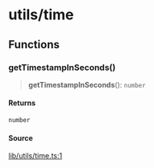 # utils/time

## Functions

### getTimestampInSeconds()

> **getTimestampInSeconds**(): `number`

#### Returns

`number`

#### Source

[lib/utils/time.ts:1](https://github.com/PufferFinance/puffer-sdk/blob/fc057d86379058d9c0b7c3a42b9810a6fa64ef9d/lib/utils/time.ts#L1)
